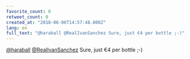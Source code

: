 ```yaml
---
favorite_count: 0
retweet_count: 0
created_at: "2018-06-06T14:57:48.000Z"
lang: en
full_text: "@haraball @RealIvanSanchez Sure, just €4 per bottle ;-)"
---
```


[@haraball](https://twitter.com/haraball)
[@RealIvanSanchez](https://twitter.com/RealIvanSanchez) Sure, just €4 per bottle
;-)
